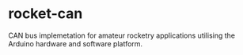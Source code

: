 # rocket-can
CAN bus implemetation for amateur rocketry applications utilising the Arduino hardware and software platform.
